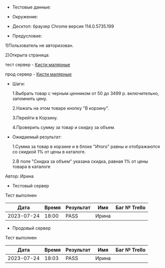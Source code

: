 - Тестовые данные:

- Окружение:

- Десктоп: браузер Chrome версия 114.0.5735.199

- Предусловие:

1)Пользователь не авторизован.

2)Открыта страница:

тест сервер - [Кисти малярные](https://test2.stroyrem-nn.ru/catalog/kisti-malyarnye)  

прод сервер - [Кисти малярные](https://stroyrem-nn.ru/catalog/kisti-malyarnye)

- Шаги:
  
  1.Выбрать товар с черным ценником от 50 до 3499 р. включительно, запомнить цену. 
  
  2.Нажать на этом товаре кнопку "В корзину".
  
  3.Перейти в Корзину.
  
  4.Проверить сумму за товар и скидку за объем.

- Ожидаемый результат:
  
  1.Сумма за товар в корзине и в блоке "Итого" равны и отображаются со скидкой 1% от цены в каталоге.
  
  2.В поле "Скидка за объем" указана скидка, равная 1% от цены товара в каталоге

Автор: Ирина

- Тестовый сервер

Тест выполнен

| Дата       | Время | Результат | Имя   | Баг № Trello |
| ---------- | ----- | --------- | ----- | ------------ |
| 2023-07-24 | 18:00 | PASS      | Ирина |              |

- Продовый сервер

Тест выполнен

| Дата       | Время | Результат | Имя   | Баг № Trello |
| ---------- | ----- | --------- | ----- | ------------ |
| 2023-07-24 | 18:03 | PASS      | Ирина |              |
